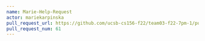 ```yaml
---
name: Marie-Help-Request
actor: mariekarpinska
pull_request_url: https://github.com/ucsb-cs156-f22/team03-f22-7pm-1/pull/61
pull_request_num: 61
---
```

